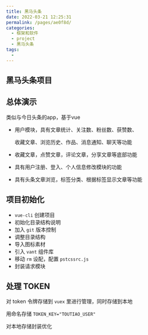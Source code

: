 ```yaml
---
title: 黑马头条
date: 2022-03-21 12:25:31
permalink: /pages/ae0f8d/
categories:
  - 框架和软件
  - project
  - 黑马头条
tags:
  - 
---
```

## 黑马头条项目

## 总体演示

类似与今日头条的app，基于vue

- 用户模块，具有文章统计、关注数、粉丝数、获赞数、

  收藏文章、浏览历史、作品、消息通知、聊天等功能

- 收藏文章，点赞文章，评论文章，分享文章等底部功能

- 具有用户注册、登入、个人信息修改模块的功能

- 具有头条文章浏览，标签分类、根据标签显示文章等功能

## 项目初始化

- `vue-cli` 创建项目
- 初始化目录结构说明
- 加入 `git` 版本控制
- 调整目录结构
- 导入图标素材
- 引入 `vant` 组件库
- 移动 `rm` 设配，配置 `pstcssrc.js` 
- 封装请求模块

## 处理 TOKEN



对 token 令牌存储到 `vuex` 里进行管理，同时存储到本地

用命名存储 `TOKEN_KEY="TOUTIAO_USER"`





对本地存储封装优化







































































